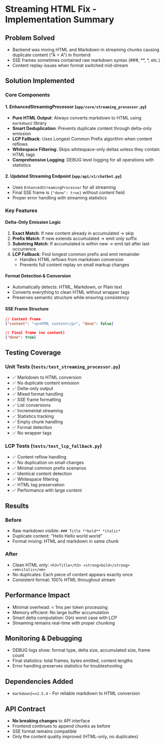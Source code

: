 # Streaming HTML Fix - Implementation Summary

## Problem Solved
- Backend was mixing HTML and Markdown in streaming chunks causing duplicate content ("A + A") in frontend
- SSE frames sometimes contained raw markdown syntax (###, **, *, etc.)
- Content replay issues when format switched mid-stream

## Solution Implemented

### Core Components

#### 1. **EnhancedStreamingProcessor** (`app/core/streaming_processor.py`)
- **Pure HTML Output**: Always converts markdown to HTML using `markdown2` library
- **Smart Deduplication**: Prevents duplicate content through delta-only emission
- **LCP Fallback**: Uses Longest Common Prefix algorithm when content reflows
- **Whitespace Filtering**: Skips whitespace-only deltas unless they contain HTML tags
- **Comprehensive Logging**: DEBUG level logging for all operations with statistics

#### 2. **Updated Streaming Endpoint** (`app/api/v1/chatbot.py`)
- Uses `EnhancedStreamingProcessor` for all streaming
- Final SSE frame is `{"done": true}` without content field
- Proper error handling with streaming statistics

### Key Features

#### Delta-Only Emission Logic
1. **Exact Match**: If new content already in accumulated → skip
2. **Prefix Match**: If new extends accumulated → emit only suffix
3. **Substring Match**: If accumulated is within new → emit tail after last occurrence
4. **LCP Fallback**: Find longest common prefix and emit remainder
   - Handles HTML reflows from markdown conversion
   - Prevents full content replay on small markup changes

#### Format Detection & Conversion
- Automatically detects: HTML, Markdown, or Plain text
- Converts everything to clean HTML without wrapper tags
- Preserves semantic structure while ensuring consistency

#### SSE Frame Structure
```json
// Content frame
{"content": "<p>HTML content</p>", "done": false}

// Final frame (no content)
{"done": true}
```

## Testing Coverage

### Unit Tests (`tests/test_streaming_processor.py`)
- ✅ Markdown to HTML conversion
- ✅ No duplicate content emission
- ✅ Delta-only output
- ✅ Mixed format handling
- ✅ SSE frame formatting
- ✅ List conversions
- ✅ Incremental streaming
- ✅ Statistics tracking
- ✅ Empty chunk handling
- ✅ Format detection
- ✅ No wrapper tags

### LCP Tests (`tests/test_lcp_fallback.py`)
- ✅ Content reflow handling
- ✅ No duplication on small changes
- ✅ Minimal common prefix scenarios
- ✅ Identical content detection
- ✅ Whitespace filtering
- ✅ HTML tag preservation
- ✅ Performance with large content

## Results

### Before
- Raw markdown visible: `### Title **bold** *italic*`
- Duplicate content: "Hello Hello world world"
- Format mixing: HTML and markdown in same chunk

### After
- Clean HTML only: `<h3>Title</h3> <strong>bold</strong> <em>italic</em>`
- No duplicates: Each piece of content appears exactly once
- Consistent format: 100% HTML throughout stream

## Performance Impact
- Minimal overhead: < 1ms per token processing
- Memory efficient: No large buffer accumulation
- Smart delta computation: O(n) worst case with LCP
- Streaming remains real-time with proper chunking

## Monitoring & Debugging
- DEBUG logs show: format type, delta size, accumulated size, frame count
- Final statistics: total frames, bytes emitted, content lengths
- Error handling preserves statistics for troubleshooting

## Dependencies Added
- `markdown2==2.5.4` - For reliable markdown to HTML conversion

## API Contract
- **No breaking changes** to API interface
- Frontend continues to append chunks as before
- SSE format remains compatible
- Only the content quality improved (HTML-only, no duplicates)